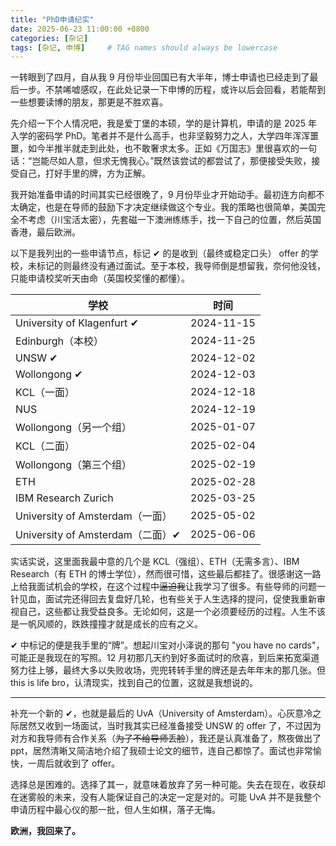 ```yaml
---
title: "PhD申请纪实"
date: 2025-06-23 11:00:00 +0800
categories: [杂记]
tags: [杂记, 申博]     # TAG names should always be lowercase
---
```



一转眼到了四月，自从我 9 月份毕业回国已有大半年，博士申请也已经走到了最后一步。不禁唏嘘感叹，在此处记录一下申博的历程，或许以后会回看，若能帮到一些想要读博的朋友，那更是不胜欢喜。

先介绍一下个人情况吧，我是爱丁堡的本硕，学的是计算机，申请的是 2025 年入学的密码学 PhD。笔者并不是什么高手，也非坚毅努力之人，大学四年浑浑噩噩，如今半推半就走到此处，也不敢奢求太多。正如《万国志》里很喜欢的一句话：“岂能尽如人意，但求无愧我心。”既然该尝试的都尝试了，那便接受失败，接受自己，打好手里的牌，方为正解。

我开始准备申请的时间其实已经很晚了，9 月份毕业才开始动手。最初连方向都不太确定，也是在导师的鼓励下才决定继续做这个专业。我的策略也很简单，美国完全不考虑（川宝活太密），先套磁一下澳洲练练手，找一下自己的位置，然后英国香港，最后欧洲。

以下是我列出的一些申请节点，标记 ✔ 的是收到（最终或稳定口头） offer 的学校，未标记的则最终没有通过面试。至于本校，我导师倒是想留我，奈何他没钱，只能申请校奖听天由命（英国校奖懂的都懂）。

| 学校                             | 时间       |
| -------------------------------- | ---------- |
| University of Klagenfurt ✔       | 2024-11-15 |
| Edinburgh（本校）                | 2024-11-25 |
| UNSW ✔                           | 2024-12-02 |
| Wollongong ✔                     | 2024-12-03 |
| KCL（一面）                      | 2024-12-18 |
| NUS                              | 2024-12-19 |
| Wollongong（另一个组）           | 2025-01-07 |
| KCL（二面）                      | 2025-02-04 |
| Wollongong（第三个组）           | 2025-02-19 |
| ETH                              | 2025-02-28 |
| IBM Research Zurich              | 2025-03-25 |
| University of Amsterdam（一面）  | 2025-05-02 |
| University of Amsterdam（二面）✔ | 2025-06-06 |

实话实说，这里面我最中意的几个是 KCL（强组）、ETH（无需多言）、IBM Research（有 ETH 的博士学位），然而很可惜，这些最后都挂了。很感谢这一路上给我面试机会的学校，在这个过程中~~逼迫我~~让我学习了很多。有些导师的问题一针见血，面试完还得回去复盘好几轮，也有些关于人生选择的提问，促使我重新审视自己，这些都让我受益良多。无论如何，这是一个必须要经历的过程。人生不该是一帆风顺的，跌跌撞撞才就是成长的应有之义。

✔ 中标记的便是我手里的“牌”。想起川宝对小泽说的那句 "you have no cards"，可能正是我现在的写照。12 月初那几天约到好多面试时的欣喜，到后来拓宽渠道努力往上够，最终大多以失败收场，兜兜转转手里的牌还是去年年末的那几张。但 this is life bro，认清现实，找到自己的位置，这就是我想说的。

---

补充一个新的 ✔，也就是最后的 UvA（University of Amsterdam）。心灰意冷之际居然又收到一场面试，当时我其实已经准备接受 UNSW 的 offer 了，不过因为对方和我导师有合作关系（~~为了不给导师丢脸~~），我还是认真准备了，熬夜做出了 ppt，居然清晰又简洁地介绍了我硕士论文的细节，连自己都惊了。面试也非常愉快，一周后就收到了 offer。

选择总是困难的。选择了其一，就意味着放弃了另一种可能。失去在现在，收获却在迷雾般的未来，没有人能保证自己的决定一定是对的。可能 UvA 并不是我整个申请历程中最心仪的那一批，但人生如棋，落子无悔。

**欧洲，我回来了。**
